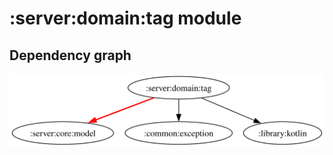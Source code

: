 # :server:domain:tag module
## Dependency graph
![Dependency graph](../../../docs/images/graphs/dep_graph_server_domain_tag.svg)
